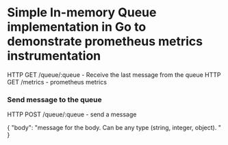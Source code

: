 # Simple In-memory Queue implementation in Go to demonstrate prometheus metrics instrumentation



HTTP GET /queue/:queue - Receive the last message from the queue
HTTP GET /metrics - prometheus metrics

### Send message to the queue

HTTP POST /queue/:queue - send a message

{
    "body": "message for the body. Can be any type (string, integer, object). "
}

